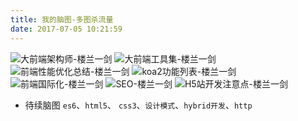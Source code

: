 ```yaml
---
title: 我的脑图-多图杀流量
date: 2017-07-05 10:21:59
---
```


![大前端架构师-楼兰一剑](https://loulanyijian.github.io/images/jiagoushi.svg)
![大前端工具集-楼兰一剑](https://loulanyijian.github.io/images/fetools.svg)
![前端性能优化总结-楼兰一剑](https://loulanyijian.github.io/images/speed.svg)
![koa2功能列表-楼兰一剑](https://loulanyijian.github.io/images/koa2.svg)
![前端国际化-楼兰一剑](https://loulanyijian.github.io/images/goujihua.svg)
![SEO-楼兰一剑](https://loulanyijian.github.io/images/SEO.svg)
![H5站开发注意点-楼兰一剑](https://loulanyijian.github.io/images/wap.svg)

* 待续脑图
`es6`、`html5`、 `css3`、`设计模式`、`hybrid开发`、`http`